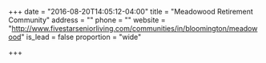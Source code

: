 +++
date = "2016-08-20T14:05:12-04:00"
title = "Meadowood Retirement Community"
address = ""
phone = ""
website = "http://www.fivestarseniorliving.com/communities/in/bloomington/meadowood"
is_lead = false
proportion = "wide"

+++
